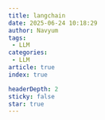 ```yaml
---
title: langchain
date: 2025-06-24 10:18:29
author: Navyum
tags: 
 - LLM
categories: 
 - LLM
article: true
index: true

headerDepth: 2
sticky: false
star: true
---
```

